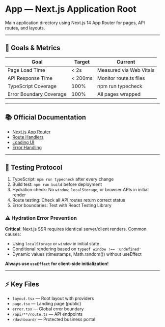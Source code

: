 # App — Next.js Application Root

Main application directory using Next.js 14 App Router for pages, API routes, and layouts.

---

## 🎯 Goals & Metrics

| Goal | Target | Current |
|------|--------|---------|
| Page Load Time | < 2s | Measured via Web Vitals |
| API Response Time | < 200ms | Monitor route.ts files |
| TypeScript Coverage | 100% | npm run typecheck |
| Error Boundary Coverage | 100% | All pages wrapped |

---

## 📚 Official Documentation

- [Next.js App Router](https://nextjs.org/docs/app)
- [Route Handlers](https://nextjs.org/docs/app/building-your-application/routing/route-handlers)
- [Loading UI](https://nextjs.org/docs/app/building-your-application/routing/loading-ui-and-streaming)
- [Error Handling](https://nextjs.org/docs/app/building-your-application/error-handling)

---

## 🧪 Testing Protocol

1. TypeScript: `npm run typecheck` after every change
2. Build test: `npm run build` before deployment
3. Hydration check: No `window`, `localStorage`, or browser APIs in initial render
4. Route testing: Check all API routes return correct status
5. Error boundaries: Test with React Testing Library

### ⚠️ Hydration Error Prevention

**Critical**: Next.js SSR requires identical server/client renders. Common causes:
- Using `localStorage` or `window` in initial state
- Conditional rendering based on `typeof window !== 'undefined'`
- Dynamic values (timestamps, Math.random()) without useEffect

**Always use `useEffect` for client-side initialization!**

---

## ⚡ Key Files

- `layout.tsx` — Root layout with providers
- `page.tsx` — Landing page (public)
- `error.tsx` — Global error boundary
- `/api/**/route.ts` — API endpoints
- `/dashboard/` — Protected business portal